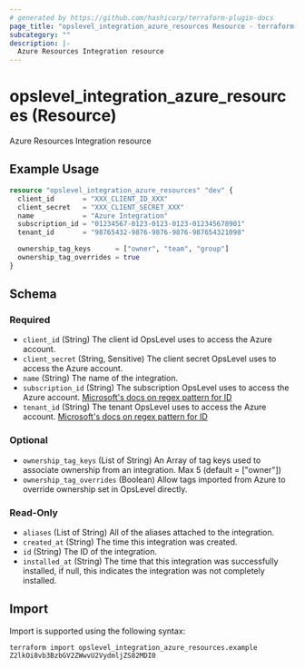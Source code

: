 ```yaml
---
# generated by https://github.com/hashicorp/terraform-plugin-docs
page_title: "opslevel_integration_azure_resources Resource - terraform-provider-opslevel"
subcategory: ""
description: |-
  Azure Resources Integration resource
---
```


# opslevel_integration_azure_resources (Resource)

Azure Resources Integration resource

## Example Usage

```terraform
resource "opslevel_integration_azure_resources" "dev" {
  client_id       = "XXX_CLIENT_ID_XXX"
  client_secret   = "XXX_CLIENT_SECRET_XXX"
  name            = "Azure Integration"
  subscription_id = "01234567-0123-0123-0123-012345678901"
  tenant_id       = "98765432-9876-9876-9876-987654321098"

  ownership_tag_keys      = ["owner", "team", "group"]
  ownership_tag_overrides = true
}
```

<!-- schema generated by tfplugindocs -->
## Schema

### Required

- `client_id` (String) The client id OpsLevel uses to access the Azure account.
- `client_secret` (String, Sensitive) The client secret OpsLevel uses to access the Azure account.
- `name` (String) The name of the integration.
- `subscription_id` (String) The subscription OpsLevel uses to access the Azure account. [Microsoft's docs on regex pattern for ID](https://learn.microsoft.com/en-us/rest/api/defenderforcloud/tasks/get-subscription-level-task?view=rest-defenderforcloud-2015-06-01-preview&tabs=HTTP#uri-parameters)
- `tenant_id` (String) The tenant OpsLevel uses to access the Azure account. [Microsoft's docs on regex pattern for ID](https://learn.microsoft.com/en-us/rest/api/defenderforcloud/tasks/get-subscription-level-task?view=rest-defenderforcloud-2015-06-01-preview&tabs=HTTP#uri-parameters)

### Optional

- `ownership_tag_keys` (List of String) An Array of tag keys used to associate ownership from an integration. Max 5 (default = ["owner"])
- `ownership_tag_overrides` (Boolean) Allow tags imported from Azure to override ownership set in OpsLevel directly.

### Read-Only

- `aliases` (List of String) All of the aliases attached to the integration.
- `created_at` (String) The time this integration was created.
- `id` (String) The ID of the integration.
- `installed_at` (String) The time that this integration was successfully installed, if null, this indicates the integration was not completely installed.

## Import

Import is supported using the following syntax:

```shell
terraform import opslevel_integration_azure_resources.example Z2lkOi8vb3BzbGV2ZWwvU2VydmljZS82MDI0
```
